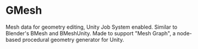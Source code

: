 # GMesh
Mesh data for geometry editing, Unity Job System enabled. Similar to Blender's BMesh and BMeshUnity. Made to support "Mesh Graph", a node-based procedural geometry generator for Unity.
